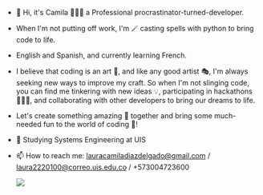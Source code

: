 - 👋 Hi, it's Camila 👩🏻‍💻 a Professional procrastinator-turned-developer. 
- When I'm not putting off work, I'm 🪄 casting spells with python to bring code to life. 
- English and Spanish, and currently learning French. 
- I believe that coding is an art 🎨, and like any good artist 🎭, I'm always seeking new ways to improve my craft. So when I'm not slinging code, you can find me tinkering with new ideas 💡, participating in hackathons 👩🏻‍💻, and collaborating with other developers to bring our dreams to life.
- Let's create something amazing 🌟 together and bring some much-needed fun to the world of coding 🎉!

- 👀 Studying Systems Engineering at UIS
- 📫 How to reach me: lauracamiladiazdelgado@gmail.com / laura2220100@correo.uis.edu.co / +573004723600

     ![](https://komarev.com/ghpvc/?username=laucamidiaz3008&style=plastic&label=My-Fans&color=ff69b4)

<!---
laucamidiaz3008/laucamidiaz3008 is a ✨ special ✨ repository because its `README.md` (this file) appears on your GitHub profile.
You can click the Preview link to take a look at your changes.
--->
